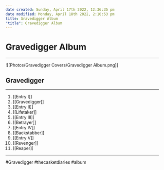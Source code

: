 ```yaml
---
date created: Sunday, April 17th 2022, 12:36:35 pm
date modified: Monday, April 18th 2022, 2:10:53 pm
title: Gravedigger Album
"title": Gravedigger Album
---
```

# Gravedigger Album

---

![[Photos/Gravedigger Covers/Gravedigger Album.png]]

## Gravedigger

---


  1. [[Entry I]]
  2. [[Gravedigger]]
  3. [[Entry II]]
  4. [[Lifetaker]]
  5. [[Entry III]]
  6. [[Betrayer]]
  7. [[Entry IV]]
  8. [[Backstabber]]
  9. [[Entry V]]
10. [[Revenger]]
11. [[Reaper]]

---

#Gravedigger #thecasketdiaries  #album

